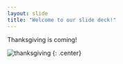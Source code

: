 ```yaml
---
layout: slide
title: "Welcome to our slide deck!"
---
```


Thanksgiving is coming!

![thanksgiving](https://octodex.github.com/images/gobbleotron.gif)
{: .center}
